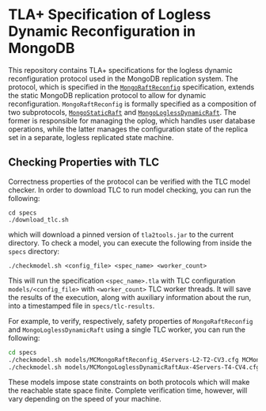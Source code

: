 
# TLA+ Specification of Logless Dynamic Reconfiguration in MongoDB

This repository contains TLA+ specifications for the logless dynamic reconfiguration protocol used in the MongoDB replication system. The protocol, which is specified in the [`MongoRaftReconfig`](specs/MongoRaftReconfig.tla) specification, extends the static MongoDB replication protocol to allow for dynamic reconfiguration. `MongoRaftReconfig` is formally specified as a composition of two subprotocols, [`MongoStaticRaft`](specs/MongoStaticRaft.tla) and [`MongoLoglessDynamicRaft`](specs/MongoLoglessDynamicRaft.tla). The former is responsible for managing the oplog, which handles user database operations, while the latter manages the configuration state of the replica set in a separate, logless replicated state machine.

## Checking Properties with TLC

Correctness properties of the protocol can be verified with the TLC model checker. In order to download TLC to run model checking, you can run the following:

```
cd specs
./download_tlc.sh
```
which will download a pinned version of `tla2tools.jar` to the current directory. To check a model, you can execute the following from inside the `specs` directory:
```
./checkmodel.sh <config_file> <spec_name> <worker_count>
```
This will run the specification `<spec_name>.tla` with TLC configuration `models/<config_file>` with `<worker_count>` TLC worker threads. It will save the results of the execution, along with auxiliary information about the run, into a timestamped file in `specs/tlc-results`. 

For example, to verify, respectively, safety properties of `MongoRaftReconfig` and `MongoLoglessDynamicRaft` using a single TLC worker, you can run the following:

```bash
cd specs
./checkmodel.sh models/MCMongoRaftReconfig_4Servers-L2-T2-CV3.cfg MCMongoRaftReconfig 1
./checkmodel.sh models/MCMongoLoglessDynamicRaftAux-4Servers-T4-CV4.cfg MCMongoLoglessDynamicRaftAux 1
```
These models impose state constraints on both protocols which will make the reachable state space finite. Complete verification time, however, will vary depending on the speed of your machine.




